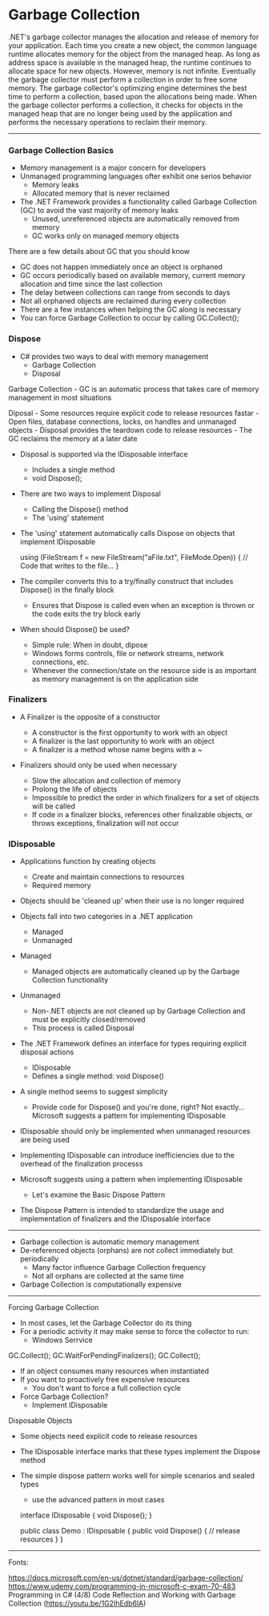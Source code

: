 ﻿# Garbage Collection

.NET's garbage collector manages the allocation and release of memory for your application. Each time you
create a new object, the common language runtime allocates memory for the object from the managed heap.
As long as address space is available in the managed heap, the runtime continues to allocate space for
new objects. However, memory is not infinite. Eventually the garbage collector must perform a collection
in order to free some memory. The garbage collector's optimizing engine determines the best time to perform
a collection, based upon the allocations being made. When the garbage collector performs a collection, it
checks for objects in the managed heap that are no longer being used by the application and performs the
necessary operations to reclaim their memory.

-------------------------------------------------------------------------------------------------------------

### Garbage Collection Basics

- Memory management is a major concern for developers
- Unmanaged programming languages ofter exhibit one serios behavior
	- Memory leaks
	- Allocated memory that is never reclaimed
- The .NET Framework provides a functionality called Garbage Collection (GC) to avoid the vast majority of memory leaks
	- Unused, unreferenced objects are automatically removed from memory
	- GC works only on managed memory objects

There are a few details about GC that you should know
- GC does not happen immediately once an object is orphaned
- GC occurs periodically based on available memory, current memory allocation and time since the last collection
- The delay between collections can range from seconds to days
- Not all orphaned objects are reclaimed during every collection
- There are a few instances when helping the GC along is necessary
- You can force Garbage Collection to occur by calling GC.Collect();


### Dispose
- C# provides two ways to deal with memory management
	- Garbage Collection
	- Disposal

Garbage Collection
	- GC is an automatic process that takes care of memory management in most situations

Diposal
	- Some resources require explicit code to release resources fastar
	- Open files, database connections, locks, on handles and unmanaged objects
	- Disposal provides the teardown code to release resources
	- The GC reclaims the memory at a later date

- Disposal is supported via the IDisposable interface
	- Includes a single method
	- void Dispose();

- There are two ways to implement Disposal
	- Calling the Dispose() method
	- The 'using' statement

- The 'using' statement automatically calls Dispose on objects that implement IDisposable

	using (FileStream f = new FileStream("aFile.txt", FileMode.Open))
	{
		// Code that writes to the file...
	}

- The compiler converts this to a try/finally construct that includes Dispose() in the finally block
	- Ensures that Dispose is called even when an exception is thrown or the code exits the try block early

- When should Dispose() be used?
	- Simple rule: When in doubt, dipose
	- Windows forms controls, file or network streams, network connections, etc.
	- Whenever the connection/state on the resource side is as important as memory management is on the application side


### Finalizers

- A Finalizer is the opposite of a constructor
	- A constructor is the first opportunity to work with an object
	- A finalizer is the last opportunity to work with an object
	- A finalizer is a method whose name begins with a ~

- Finalizers should only be used when necessary
	- Slow the allocation and collection of memory
	- Prolong the life of objects
	- Impossible to predict the order in which finalizers for a set of objects will be called
	- If code in a finalizer blocks, references other finalizable objects, or throws exceptions, finalization will not occur


### IDisposable

- Applications function by creating objects
	- Create and maintain connections to resources
	- Required memory
- Objects should be 'cleaned up' when their use is no longer required
- Objects fall into two categories in a .NET application
	- Managed
	- Unmanaged

- Managed
	- Managed objects are automatically cleaned up by the Garbage Collection functionality

- Unmanaged
	- Non-.NET objects are not cleaned up by Garbage Collection and must be explicitly closed/removed
	- This process is called Disposal

- The .NET Framework defines an interface for types requiring explicit disposal actions
	- IDisposable
	- Defines a single method: void Dispose()
- A single method seems to suggest simplicity
	- Provide code for Dispose() and you're done, right? Not exactly...
		Microsoft suggests a pattern for implementing IDisposable

- IDisposable should only be implemented when unmanaged resources are being used
- Implementing IDisposable can introduce inefficiencies due to the overhead of the finalization processs
- Microsoft suggests using a pattern when implementing IDisposable
	- Let's examine the Basic Dispose Pattern

- The Dispose Pattern is intended to standardize the usage and implementation of finalizers and the IDisposable interface

-------------------------------------------------------------------------------------------------------------

- Garbage collection is automatic memory management
- De-referenced objects (orphans) are not collect immediately but periodically
	- Many factor influence Garbage Collection frequency
	- Not all orphans are collected at the same time
- Garbage Collection is computationally expensive

-------------------------------------------------------------------------------------------------------------

Forcing Garbage Collection
- In most cases, let the Garbage Collector do its thing
- For a periodic activity it may make sense to force the collector to run:
	- Windows Serrvice

GC.Collect();
GC.WaitForPendingFinalizers();
GC.Collect();


- If an object consumes many resources when instantiated
- If you want to proactively free expensive resources
	- You don't want to force a full collection cycle
- Force Garbage Collection?
	- Implement IDisposable


Disposable Objects
- Some objects need explicit code to release resources
- The IDisposable interface marks that these types implement the Dispose method
- The simple dispose pattern works well for simple scenarios and sealed types
	- use the advanced pattern in most cases


	interface IDisposable
	{
		void Dispose();
	}

	public class Demo : IDisposable
	{
		public void Dispose()
		{
			// release resources
		}
	}

-------------------------------------------------------------------------------------------------------------
Fonts:

https://docs.microsoft.com/en-us/dotnet/standard/garbage-collection/
https://www.udemy.com/programming-in-microsoft-c-exam-70-483
Programming in C# (4/8) Code Reflection and Working with Garbage Collection (https://youtu.be/1G2IhEdb6lA)